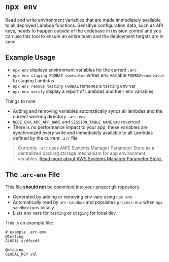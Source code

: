 # `npx env`

Read and write environment variables that are made immediately available to all deployed Lambda functions. Sensitive configuration data, such as API keys, needs to happen _outside_ of the codebase in revision control and you can use this tool to ensure an entire team and the deployment targets are in sync. 

## Example Usage

- `npx env` displays environment variables for the current `.arc`
- `npx env staging FOOBAZ somevalue` writes env variable `FOOBAZ=somevalue` to staging Lambdas
- `npx env remove testing FOOBAZ` removes a `testing` env var
- `npx env verify` display a report of Lambdas and their env variables

Things to note

- Adding and removing variables automatically syncs all lambdas and the current working directory `.arc-env`
- `NODE_ENV`, `ARC_APP_NAME` and `SESSION_TABLE_NAME` are reserved
- There is no performance impact to your app; these variables are synchronized every write and immediately available to all Lambdas defined by the current `.arc` file

> Currently `.arc` uses AWS Systems Manager Parameter Store as a centralized backing storage mechanism for app environment variables. [Read more about AWS Systems Manager Parameter Store.](https://docs.aws.amazon.com/systems-manager/latest/userguide/systems-manager-paramstore.html)

## The `.arc-env` File

This file **should not** be commited into your project git repository.

- Generated by adding or removing env vars using `npx env`
- Automatically read by `arc-sandbox` and populates `process.env` when `npx sandbox` runs locally
- Lists env vars for `testing` or `staging` for local dev

This is an example file:

```arc
# example .arc-env
@testing 
GLOBAL asdfasdf

@staging
GLOBAL_KEY val
```

<script src="https://asciinema.org/a/182104.js" id="asciicast-182104" async data-autoplay="true" data-size="big"></script>
